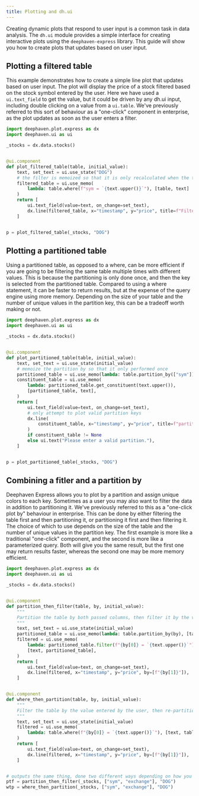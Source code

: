 ```yaml
---
title: Plotting and dh.ui
---
```


Creating dynamic plots that respond to user input is a common task in data analysis. The `dh.ui` module provides a simple interface for creating interactive plots using the `deephaven-express` library. This guide will show you how to create plots that updates based on user input.

## Plotting a filtered table

This example demonstrates how to create a simple line plot that updates based on user input. The plot will display the price of a stock filtered based on the stock symbol entered by the user. Here we have used a `ui.text_field` to get the value, but it could be driven by any dh.ui input, including double clicking on a value from a `ui.table`. We've previously referred to this sort of behaviour as a "one-click" component in enterprise, as the plot updates as soon as the user enters a filter.

```python
import deephaven.plot.express as dx
import deephaven.ui as ui

_stocks = dx.data.stocks()


@ui.component
def plot_filtered_table(table, initial_value):
    text, set_text = ui.use_state("DOG")
    # the filter is memoized so that it is only recalculated when the text changes
    filtered_table = ui.use_memo(
        lambda: table.where(f"sym = `{text.upper()}`"), [table, text]
    )
    return [
        ui.text_field(value=text, on_change=set_text),
        dx.line(filtered_table, x="timestamp", y="price", title=f"Filtered by: {text}"),
    ]


p = plot_filtered_table(_stocks, "DOG")
```

## Plotting a partitioned table

Using a partitioned table, as opposed to a where, can be more efficient if you are going to be filtering the same table multiple times with different values. This is because the partitioning is only done once, and then the key is selected from the partitioned table. Compared to using a where statement, it can be faster to return results, but at the expense of the query engine using more memory. Depending on the size of your table and the number of unique values in the partition key, this can be a tradeoff worth making or not.

```python
import deephaven.plot.express as dx
import deephaven.ui as ui

_stocks = dx.data.stocks()


@ui.component
def plot_partitioned_table(table, initial_value):
    text, set_text = ui.use_state(initial_value)
    # memoize the partition by so that it only performed once
    partitioned_table = ui.use_memo(lambda: table.partition_by(["sym"]), [table])
    constituent_table = ui.use_memo(
        lambda: partitioned_table.get_constituent(text.upper()),
        [partitioned_table, text],
    )
    return [
        ui.text_field(value=text, on_change=set_text),
        # only attempt to plot valid partition keys
        dx.line(
            constituent_table, x="timestamp", y="price", title=f"partition key: {text}"
        )
        if constituent_table != None
        else ui.text("Please enter a valid partition."),
    ]


p = plot_partitioned_table(_stocks, "DOG")
```

## Combining a fitler and a partition by

Deephaven Express allows you to plot by a partition and assign unique colors to each key. Sometimes as a user you may also want to filter the data in addition to partitioning it. We've previously referred to this as a "one-click plot by" behaviour in enterprise. This can be done by either filtering the table first and then partitioning it, or partitioning it first and then filtering it. The choice of which to use depends on the size of the table and the number of unique values in the partition key. The first example is more like a traditional "one-click" component, and the second is more like a parameterized query. Both will give you the same result, but the first one may return results faster, whereas the second one may be more memory efficient.

```python
import deephaven.plot.express as dx
import deephaven.ui as ui

_stocks = dx.data.stocks()


@ui.component
def partition_then_filter(table, by, initial_value):
    """
    Partition the table by both passed columns, then filter it by the value entered by the user
    """
    text, set_text = ui.use_state(initial_value)
    partitioned_table = ui.use_memo(lambda: table.partition_by(by), [table, by])
    filtered = ui.use_memo(
        lambda: partitioned_table.filter(f"{by[0]} = `{text.upper()}`"),
        [text, partitioned_table],
    )
    return [
        ui.text_field(value=text, on_change=set_text),
        dx.line(filtered, x="timestamp", y="price", by=[f"{by[1]}"]),
    ]


@ui.component
def where_then_partition(table, by, initial_value):
    """
    Filter the table by the value entered by the user, then re-partition it by the second passed column
    """
    text, set_text = ui.use_state(initial_value)
    filtered = ui.use_memo(
        lambda: table.where(f"{by[0]} = `{text.upper()}`"), [text, table]
    )
    return [
        ui.text_field(value=text, on_change=set_text),
        dx.line(filtered, x="timestamp", y="price", by=[f"{by[1]}"]),
    ]


# outputs the same thing, done two different ways depending on how you want the work done
ptf = partition_then_filter(_stocks, ["sym", "exchange"], "DOG")
wtp = where_then_partition(_stocks, ["sym", "exchange"], "DOG")
```
